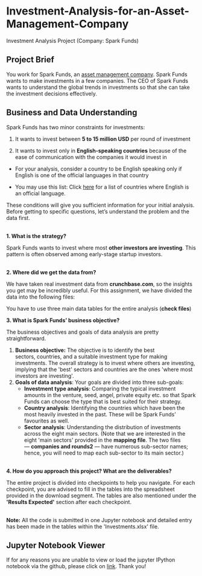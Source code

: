 # Investment-Analysis-for-an-Asset-Management-Company
Investment Analysis Project (Company: Spark Funds)


## Project Brief

You work for Spark Funds, an [asset management company](http://www.wallstreetmojo.com/what-is-asset-management-company-amc/). Spark Funds wants to make investments in a few companies. The CEO of Spark Funds wants to understand the global trends in investments so that she can take the investment decisions effectively.

## Business and Data Understanding

Spark Funds has two minor constraints for investments:

1.  It wants to invest between **5 to 15 million USD** per round of investment
    
2.  It wants to invest only in **English-speaking countries** because of the ease of communication with the companies it would invest in
    

-   For your analysis, consider a country to be English speaking only if English is one of the official languages in that country
    
-   You may use this list: Click [here](https://en.wikipedia.org/wiki/List_of_territorial_entities_where_English_is_an_official_language) for a list of countries where English is an official language.
    

These conditions will give you sufficient information for your initial analysis. Before getting to specific questions, let’s understand the problem and the data first.<br><br>

**1\. What is the strategy?**

Spark Funds wants to invest where most **other investors are investing**. This pattern is often observed among early-stage startup investors.<br><br>

**2\. Where did we get the data from?** 

We have taken real investment data from **crunchbase.com**, so the insights you get may be incredibly useful. For this assignment, we have divided the data into the following files:

You have to use three main data tables for the entire analysis (**check files**)<br>

**3\. What is Spark Funds’ business objective?**

The business objectives and goals of data analysis are pretty straightforward.

1.  **Business objective:** The objective is to identify the best sectors, countries, and a suitable investment type for making investments. The overall strategy is to invest where others are investing, implying that the 'best' sectors and countries are the ones 'where most investors are investing'.
2.  **Goals of data analysis**: Your goals are divided into three sub-goals:
    -   **Investment type analysis**: Comparing the typical investment amounts in the venture, seed, angel, private equity etc. so that Spark Funds can choose the type that is best suited for their strategy.
    -   **Country analysis**: Identifying the countries which have been the most heavily invested in the past. These will be Spark Funds’ favourites as well.
    -   **Sector analysis**: Understanding the distribution of investments across the eight main sectors. (Note that we are interested in the eight 'main sectors' provided in the **mapping file**. The two files — **companies and rounds2** — have numerous sub-sector names; hence, you will need to map each sub-sector to its main sector.)<br><br>

**4\. How do you approach this project? What are the deliverables?**

The entire project is divided into checkpoints to help you navigate. For each checkpoint, you are advised to fill in the tables into the spreadsheet provided in the download segment. The tables are also mentioned under the **'Results Expected'** section after each checkpoint. <br><br>

**Note:** All the code is submitted in one Jupyter notebook and detailed entry has been made in the tables within the 'Investments.xlsx' file.

## Jupyter Notebook Viewer
If for any reasons you are unable to view or load the jupyter IPython notebook via the github, please click on [link](https://nbviewer.jupyter.org/github/ChaitanyaC22/Investment-Analysis-for-an-Asset-Management-Company/blob/chai_main/Investment_Assignment.ipynb).
Thank you!
